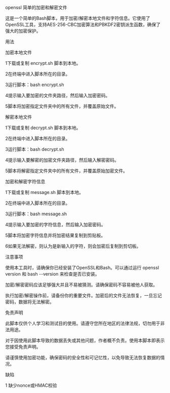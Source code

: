 openssl 简单的加密和解密文件

这是一个简单的Bash脚本，用于加密/解密本地文件和字符信息。它使用了OpenSSL工具，支持AES-256-CBC加密算法和PBKDF2密钥派生函数，确保了强大的加密保护。

用法

加密本地文件

1下载或复制 encrypt.sh 脚本到本地。

2在终端中进入脚本所在的目录。

3运行脚本：bash encrypt.sh

4提示输入要加密的文件夹路径，然后输入加密密码。

5脚本将加密指定文件夹中的所有文件，并覆盖原始文件。

解密本地文件

1下载或复制 decrypt.sh 脚本到本地。

2在终端中进入脚本所在的目录。

3运行脚本：bash decrypt.sh

4提示输入要解密的加密文件夹路径，然后输入解密密码。

5脚本将解密指定文件夹中的所有文件，并覆盖原始加密文件。

加密和解密字符信息

1下载或复制 message.sh 脚本到本地。

2在终端中进入脚本所在的目录。

3运行脚本：bash message.sh

4提示输入要加密的字符信息，然后输入加密密码。

5脚本将加密字符信息并将加密结果复制到剪贴板。

6如果无法解密，则认为是新输入的字符，则会加密后复制到剪切板。

注意事项

使用本工具时，请确保你已经安装了OpenSSL和Bash。可以通过运行 openssl version 和 bash --version 来检查是否已安装。

加密/解密密码应该足够强大并且不易被猜测。请确保密码不容易被他人获取。

执行加密/解密操作前，请备份你的重要文件。加密后的文件无法恢复，一旦忘记密码，数据将无法解密。

免责声明

此脚本仅供个人学习和测试目的使用。请遵守您所在地区的法律法规，切勿用于非法用途。

对于因使用此脚本导致的数据丢失或其他问题，作者概不负责。使用本脚本即表示您接受免责声明。

请谨慎使用加密功能，确保密码的安全性和可记忆性，以免导致无法恢复数据的情况。


缺陷

1 缺少nonce或HMAC校验
